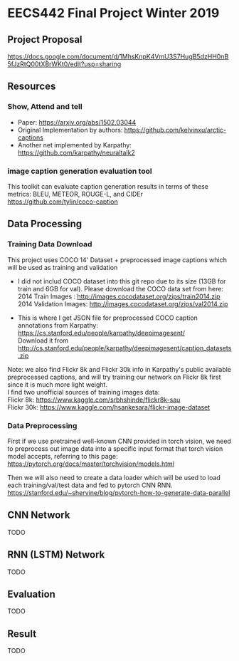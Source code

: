 # EECS442 Final Project Winter 2019
## Project Proposal
https://docs.google.com/document/d/1MhsKnpK4VmU3S7HugB5dzHH0nB5fJzRtQ00tXBrWKt0/edit?usp=sharing


## Resources
### Show, Attend and tell
* Paper: https://arxiv.org/abs/1502.03044
* Original Implementation by authors: https://github.com/kelvinxu/arctic-captions
* Another net implemented by Karpathy: https://github.com/karpathy/neuraltalk2

### image caption generation evaluation tool
This toolkit can evaluate caption generation results in terms of these metrics: BLEU, METEOR, ROUGE-L, and CIDEr  
https://github.com/tylin/coco-caption


## Data Processing

### Training Data Download
This project uses COCO 14' Dataset + preprocessed image captions which will be used as training and validation
* I did not includ COCO dataset into this git repo due to its size (13GB for train and 6GB for val).
Please download the COCO data set from here:   
2014 Train Images : http://images.cocodataset.org/zips/train2014.zip  
2014 Validation Images: http://images.cocodataset.org/zips/val2014.zip  

* This is where I get JSON file for preprocessed COCO caption annotations from Karpathy:  
https://cs.stanford.edu/people/karpathy/deepimagesent/  
Download it from http://cs.stanford.edu/people/karpathy/deepimagesent/caption_datasets.zip

Note: we also find Flickr 8k and Flickr 30k info in Karpathy's public available preprocessed captions, and will try 
training our network on Flickr 8k first since it is much more light weight.  
I find two unofficial sources of training images data:  
Flickr 8k: https://www.kaggle.com/srbhshinde/flickr8k-sau  
Flickr 30k: https://www.kaggle.com/hsankesara/flickr-image-dataset  

### Data Preprocessing
First if we use pretrained well-known CNN provided in torch vision, we need to preprocess out image
data into a specific input format that torch vision model accepts, referring to this page:
https://pytorch.org/docs/master/torchvision/models.html
  
Then we will also need to create a data loader which will be used to load each training/val/test data
and fed to pytorch CNN RNN.  
https://stanford.edu/~shervine/blog/pytorch-how-to-generate-data-parallel


## CNN Network
TODO


## RNN (LSTM) Network
TODO


## Evaluation
TODO


## Result
TODO
